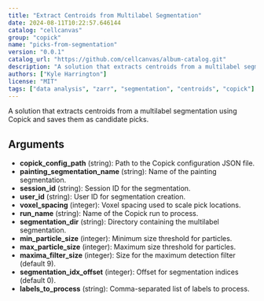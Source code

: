 ```yaml
---
title: "Extract Centroids from Multilabel Segmentation"
date: 2024-08-11T10:22:57.646144
catalog: "cellcanvas"
group: "copick"
name: "picks-from-segmentation"
version: "0.0.1"
catalog_url: "https://github.com/cellcanvas/album-catalog.git"
description: "A solution that extracts centroids from a multilabel segmentation using Copick and saves them as candidate picks."
authors: ["Kyle Harrington"]
license: "MIT"
tags: ["data analysis", "zarr", "segmentation", "centroids", "copick"]
---
```


A solution that extracts centroids from a multilabel segmentation using Copick and saves them as candidate picks.

## Arguments

- **copick_config_path** (string): Path to the Copick configuration JSON file.
- **painting_segmentation_name** (string): Name of the painting segmentation.
- **session_id** (string): Session ID for the segmentation.
- **user_id** (string): User ID for segmentation creation.
- **voxel_spacing** (integer): Voxel spacing used to scale pick locations.
- **run_name** (string): Name of the Copick run to process.
- **segmentation_dir** (string): Directory containing the multilabel segmentation.
- **min_particle_size** (integer): Minimum size threshold for particles.
- **max_particle_size** (integer): Maximum size threshold for particles.
- **maxima_filter_size** (integer): Size for the maximum detection filter (default 9).
- **segmentation_idx_offset** (integer): Offset for segmentation indices (default 0).
- **labels_to_process** (string): Comma-separated list of labels to process.

